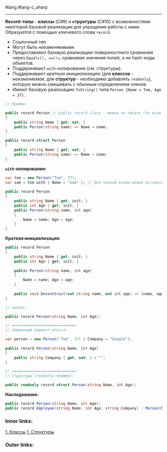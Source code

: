 #lang #lang-c_sharp

---
**Record-типы** - **классы** (C#9) и **структуры** (C#10) с возможностями некоторой базовой реализации для упрощения работы с ними.
Образуются с помощью ключевого слова `record`.
- Ссылочный тип.
- Могут быть *неизменяемыми*.
- Предоставляют базовую реализацию *поверхностного сравнения* через `Equals(), ==/!=`, сравнивая значения полей, а не hash-коды объектов.
- Поддерживают `with`-копирование (см. структуры).
- Поддерживают *краткую инициализацию* (для **классов** - *неизменяемая*, для **структур** - необходимо добавлять `readonly`), которую можно смешивать с обычным определением членов.
- Имеют базовую реализацию `ToString()` типа `Person {Name = Tom, Age = 37}`.

```csharp
// Пример:

public record Person // public record class - можно не писать (но если написали - не будет ошибкой), в отличие от структуры
{
    public string Name { get; set; }
    public Person(string name) => Name = name;
}

public record struct Person
{
    public string Name { get; set; }
    public Person(string name) => Name = name;
}
```


**`with`-копирование:**

```csharp
var tom = new Person("Tom", 37);
var sam = tom with { Name = "Sam" }; // Для полной копии можно оставить скобки пустыми
 
public record Person
{
    public string Name { get; init; }
    public int Age { get; init; }
    public Person(string name, int age)
    {
        Name = name; Age = age;
    }
}
```

**Краткая инициализация:**

```csharp
public record Person
{
    public string Name { get; init; }
    public int Age { get; init; }
    
    public Person(string name, int age)
    {
        Name = name; Age = age;
    }
    
    public void Deconstruct(out string name, out int age) => (name, age) = (Name, Age);
}

// аналог:

public record Person(string Name, int Age);

// =============================
// Смешанный вариант класса:

var person = new Person("Tom", 37) { Company = "Google"};
 
public record Person(string Name, int Age)
{
    public string Company { get; set; } = "";
}

// =============================
// Структуры (readonly-пример):

public readonly record struct Person(string Name, int Age);
```

**Наследование:**
```csharp
public record Person(string Name, int Age);
public record Employee(string Name, int Age, string Company) : Person(Name, Age);
```

### Inner links:
[1. Классы](1.%20Lang/C-sharp/0.%20Введение/2.%20Классы%20и%20структуры/1.%20Классы.md)
[1. Структуры](1.%20Lang/C-sharp/0.%20Введение/2.%20Классы%20и%20структуры/1.%20Структуры.md)

### Outer links:
